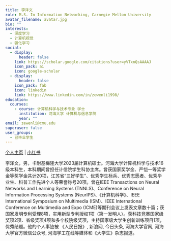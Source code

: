 ```yaml
---
title: 李泽文
role: M.S. In Information Networking, Carnegie Mellon University
avatar_filename: avatar.jpg
bio: ""
interests:
  - 深度学习
  - 计算机视觉
  - 强化学习
social:
  - display:
      header: false
    link: https://scholar.google.com/citations?user=yVTxnQsAAAAJ
    icon_pack: ai
    icon: google-scholar
  - display:
      header: false
    icon_pack: fab
    icon: linkedin
    link: https://www.linkedin.com/in/zewenli1998/
education:
  courses:
    - course: 计算机科学与技术专业 学士
      institution: 河海大学 计算机与信息学院
      year: ""
email: zewenli@cmu.edu
superuser: false
user_groups:
  - 已毕业学生
---
```



 [个人主页](https://zewenli.cn/index_zh.html) | [﻿小红书](https://www.xiaohongshu.com/user/profile/5ddc7847000000000100b39b) 

李泽文，男，卡耐基梅隆大学2023届计算机硕士。河海大学计算机科学与技术16级本科生，本科期间曾担任计信院学生科协主席。曾获国家奖学金、严恺一等奖学金等奖学金共计20项，江苏省“三好学生”、优秀学生标兵、优秀志愿者、优秀毕业生、科普工作先进个人等荣誉称号20项。曾在IEEE Transactions on Neural Networks and Learning Systems (TNNLS)、Conference on Neural Information Processing Systems (NeurIPS)、《计算机科学》、IEEE International Symposium on Multimedia (ISM)、IEEE International Conference on Multimedia and Expo (ICME)等期刊会议上发表文章数十篇；获国家发明专利受理8项，实用新型专利授权1项（第一发明人）。获科技竞赛国家级奖项2项、省级奖项4项和多个校院级奖项，主持国家级大学生创新训练项目1项，优秀结题。他的个人事迹被 《人民日报》, 新浪网, 今日头条, 河海大学官网, 河海大学官方微信公众号, 河海学工在线等媒体和《大学生》杂志报道。


